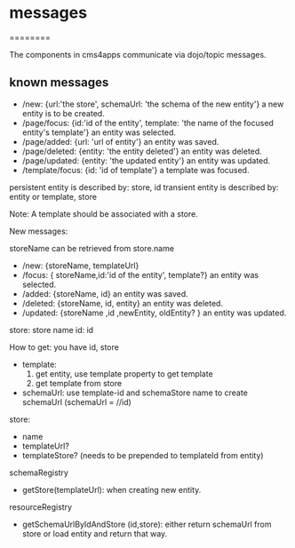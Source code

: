 # messages
========


The components in cms4apps communicate via dojo/topic messages.


## known messages

* /new: {url:'the store', schemaUrl: 'the schema of the new entity'} a new entity is to be created.
* /page/focus: {id:'id of the entity', template: 'the name of the focused entity's template'} an entity was selected.
* /page/added: {url: 'url of entity'} an entity was saved.
* /page/deleted: {entity: 'the entity deleted'} an entity was deleted.
* /page/updated: {entity: 'the updated entity'} an entity was updated.
* /template/focus: {id: 'id of template'} a template was focused.


persistent entity is described by: store, id
transient entity is described by: entity or template, store

Note: A template should be associated with a store.

New messages:

storeName can be retrieved from store.name

* /new: {storeName, templateUrl}
* /focus: { storeName,id:'id of the entity',  template?} an entity was selected.
* /added: {storeName, id} an entity was saved.
* /deleted: {storeName, id, entity} an entity was deleted.
* /updated: {storeName ,id ,newEntity, oldEntity? } an entity was updated.


store: store name
id: id

How to get:
you have id, store

- template:
    1. get entity, use template property to get template
    2. get template from store
- schemaUrl:
    use template-id and schemaStore name to create schemaUrl (schemaUrl = /<store>/id)


store:
- name
- templateUrl?
- templateStore? (needs to be prepended to templateId from entity)

schemaRegistry
- getStore(templateUrl): when creating new entity.


resourceRegistry

- getSchemaUrlByIdAndStore (id,store): either return schemaUrl from store or load entity and return that way.
